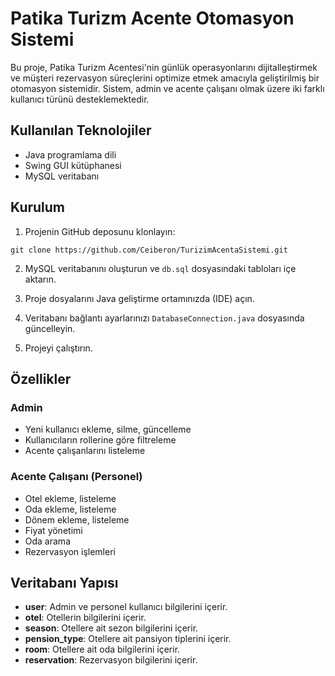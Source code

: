# Patika Turizm Acente Otomasyon Sistemi

Bu proje, Patika Turizm Acentesi'nin günlük operasyonlarını dijitalleştirmek ve müşteri rezervasyon süreçlerini optimize etmek amacıyla geliştirilmiş bir otomasyon sistemidir. Sistem, admin ve acente çalışanı olmak üzere iki farklı kullanıcı türünü desteklemektedir.

## Kullanılan Teknolojiler

- Java programlama dili
- Swing GUI kütüphanesi
- MySQL veritabanı

## Kurulum

1. Projenin GitHub deposunu klonlayın:

```
git clone https://github.com/Ceiberon/TurizimAcentaSistemi.git
```

2. MySQL veritabanını oluşturun ve `db.sql` dosyasındaki tabloları içe aktarın.

3. Proje dosyalarını Java geliştirme ortamınızda (IDE) açın.

4. Veritabanı bağlantı ayarlarınızı `DatabaseConnection.java` dosyasında güncelleyin.

5. Projeyi çalıştırın.

## Özellikler

### Admin

- Yeni kullanıcı ekleme, silme, güncelleme
- Kullanıcıların rollerine göre filtreleme
- Acente çalışanlarını listeleme

### Acente Çalışanı (Personel)

- Otel ekleme, listeleme
- Oda ekleme, listeleme
- Dönem ekleme, listeleme
- Fiyat yönetimi
- Oda arama
- Rezervasyon işlemleri

## Veritabanı Yapısı

- **user**: Admin ve personel kullanıcı bilgilerini içerir.
- **otel**: Otellerin bilgilerini içerir.
- **season**: Otellere ait sezon bilgilerini içerir.
- **pension_type**: Otellere ait pansiyon tiplerini içerir.
- **room**: Otellere ait oda bilgilerini içerir.
- **reservation**: Rezervasyon bilgilerini içerir.


